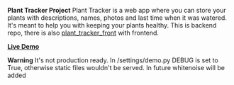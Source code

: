 **Plant Tracker Project**
Plant Tracker is a web app where you can store your plants with descriptions, names, photos and last time when it was watered. It's meant to help you with keeping your plants healthy. This is backend repo, there is also [plant_tracker_front](https://github.com/non4me21/plant_tracker_front) with frontend.

[**Live Demo**](https://plant-tracker-front.vercel.app)

**Warning**
It's not production ready. In /settings/demo.py DEBUG is set to True, otherwise static files wouldn't be served. In future whitenoise will be added

